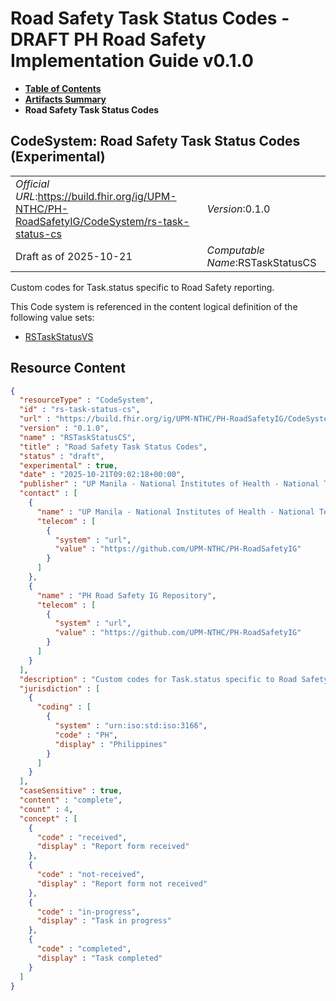 # Road Safety Task Status Codes - DRAFT PH Road Safety Implementation Guide v0.1.0

* [**Table of Contents**](toc.md)
* [**Artifacts Summary**](artifacts.md)
* **Road Safety Task Status Codes**

## CodeSystem: Road Safety Task Status Codes (Experimental) 

| | |
| :--- | :--- |
| *Official URL*:https://build.fhir.org/ig/UPM-NTHC/PH-RoadSafetyIG/CodeSystem/rs-task-status-cs | *Version*:0.1.0 |
| Draft as of 2025-10-21 | *Computable Name*:RSTaskStatusCS |

 
Custom codes for Task.status specific to Road Safety reporting. 

 This Code system is referenced in the content logical definition of the following value sets: 

* [RSTaskStatusVS](ValueSet-rs-task-status.md)



## Resource Content

```json
{
  "resourceType" : "CodeSystem",
  "id" : "rs-task-status-cs",
  "url" : "https://build.fhir.org/ig/UPM-NTHC/PH-RoadSafetyIG/CodeSystem/rs-task-status-cs",
  "version" : "0.1.0",
  "name" : "RSTaskStatusCS",
  "title" : "Road Safety Task Status Codes",
  "status" : "draft",
  "experimental" : true,
  "date" : "2025-10-21T09:02:18+00:00",
  "publisher" : "UP Manila - National Institutes of Health - National Telehealth Center",
  "contact" : [
    {
      "name" : "UP Manila - National Institutes of Health - National Telehealth Center",
      "telecom" : [
        {
          "system" : "url",
          "value" : "https://github.com/UPM-NTHC/PH-RoadSafetyIG"
        }
      ]
    },
    {
      "name" : "PH Road Safety IG Repository",
      "telecom" : [
        {
          "system" : "url",
          "value" : "https://github.com/UPM-NTHC/PH-RoadSafetyIG"
        }
      ]
    }
  ],
  "description" : "Custom codes for Task.status specific to Road Safety reporting.",
  "jurisdiction" : [
    {
      "coding" : [
        {
          "system" : "urn:iso:std:iso:3166",
          "code" : "PH",
          "display" : "Philippines"
        }
      ]
    }
  ],
  "caseSensitive" : true,
  "content" : "complete",
  "count" : 4,
  "concept" : [
    {
      "code" : "received",
      "display" : "Report form received"
    },
    {
      "code" : "not-received",
      "display" : "Report form not received"
    },
    {
      "code" : "in-progress",
      "display" : "Task in progress"
    },
    {
      "code" : "completed",
      "display" : "Task completed"
    }
  ]
}

```
